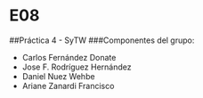 # E08

##Práctica 4 - SyTW
###Componentes del grupo:
- Carlos Fernández Donate
- Jose F. Rodríguez Hernández
- Daniel Nuez Wehbe
- Ariane Zanardi Francisco
